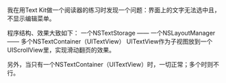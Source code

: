 

我在用Text Kit做一个阅读器的练习时发现一个问题：界面上的文字无法选中且，不显示编辑菜单。

程序结构、效果大致如下：
一个NSTextStorage —— 一个NSLayoutManager —— 多个NSTextContainer（UITextView）
UITextView作为子视图放到一个UIScrollView里，实现滑动翻页的效果。

另外，当只有一个NSTextContainer（UITextView）时，一切正常；多个时则不行。
